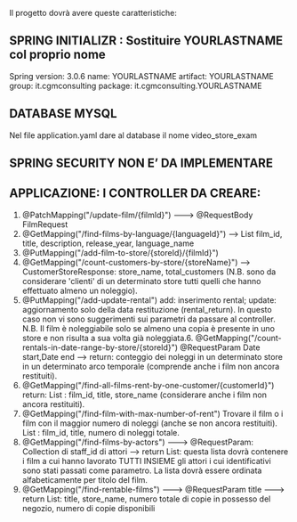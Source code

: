 Il progetto dovrà avere queste caratteristiche:
## SPRING INITIALIZR : Sostituire YOURLASTNAME col proprio nome
Spring version: 3.0.6
name: YOURLASTNAME
artifact: YOURLASTNAME
group: it.cgmconsulting
package: it.cgmconsulting.YOURLASTNAME
## DATABASE MYSQL
Nel file application.yaml dare al database il nome video_store_exam
## SPRING SECURITY NON E’ DA IMPLEMENTARE
## APPLICAZIONE: I CONTROLLER DA CREARE:
1. @PatchMapping("/update-film/{filmId}") ---> @RequestBody FilmRequest
2. @GetMapping("/find-films-by-language/{languageId}") --> List<FilmResponse>
   film_id, title, description, release_year, language_name
3. @PutMapping("/add-film-to-store/{storeId}/{filmId}")
4. @GetMapping("/count-customers-by-store/{storeName}") -->
   CustomerStoreResponse: store_name, total_customers (N.B. sono da
   considerare 'clienti' di un determinato store tutti quelli che hanno
   effettuato almeno un noleggio).
5. @PutMapping("/add-update-rental") add: inserimento rental; update:
   aggiornamento solo della data restituzione (rental_return). In questo
   caso non vi sono suggerimenti sui parametri da passare al controller. N.B.
   Il film è noleggiabile solo se almeno una copia è presente in uno store e
   non risulta a sua volta già noleggiata.6. @GetMapping("/count-rentals-in-date-range-by-store/{storeId}")
   @RequestParam Date start,Date end --> return: conteggio dei noleggi in un
   determinato store in un determinato arco temporale (comprende anche i film
   non ancora restituiti).
7. @GetMapping("/find-all-films-rent-by-one-customer/{customerId}") return:
   List<FilmRentResponse> : film_id, title, store_name (considerare anche i
   film non ancora restituiti).
8. @GetMapping("/find-film-with-max-number-of-rent") Trovare il film o i film
   con il maggior numero di noleggi (anche se non ancora restituiti).
   List<FilmMaxRentResponse> : film_id, title, numero di noleggi totale.
9. @GetMapping("/find-films-by-actors") ---> @RequestParam: Collection di
   staff_id di attori --> return List<FilmResponse>: questa lista dovrà
   contenere i film a cui hanno lavorato TUTTI INSIEME gli attori i cui
   identificativi sono stati passati come parametro. La lista dovrà essere
   ordinata alfabeticamente per titolo del film.
10. @GetMapping("/find-rentable-films") ---> @RequestParam title ---> return
    List<FilmRentableResponse>: title, store_name, numero totale di copie in
    possesso del negozio, numero di copie disponibili